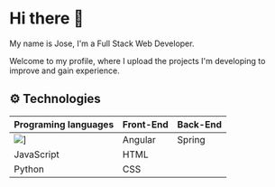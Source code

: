# Hi there 👋

My name is Jose, I'm a Full Stack Web Developer.

Welcome to my profile, where I upload the projects I'm developing to improve and gain experience.

## ⚙ Technologies

| **Programing languages** | **Front-End** | **Back-End** |
| --- | --- | --- |
| <img src="https://img.shields.io/badge/Java-ED8B00?style=for-the-badge&logo=openjdk&logoColor=white">] | Angular | Spring |
| JavaScript | HTML |  
| Python | CSS |

<!--
**Yokidev/Yokidev** is a ✨ _special_ ✨ repository because its `README.md` (this file) appears on your GitHub profile.

Here are some ideas to get you started:

- 🔭 I’m currently working on ...
- 🌱 I’m currently learning ...
- 👯 I’m looking to collaborate on ...
- 🤔 I’m looking for help with ...
- 💬 Ask me about ...
- 📫 How to reach me: ...
- 😄 Pronouns: ...
- ⚡ Fun fact: ...
-->
